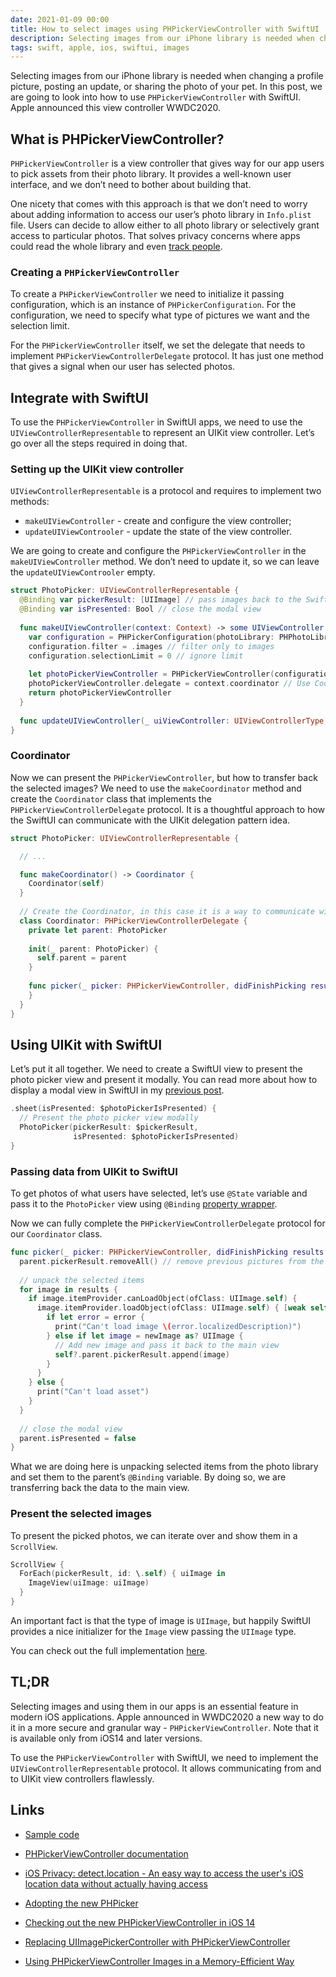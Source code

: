 ```yaml
---
date: 2021-01-09 00:00
title: How to select images using PHPickerViewController with SwiftUI
description: Selecting images from our iPhone library is needed when changing a profile picture, posting an update, or sharing the photo of your pet. In this post, we are going to look into how to use `PHPickerViewController` with SwiftUI. Apple announced this view controller WWDC2020.
tags: swift, apple, ios, swiftui, images
---
```


Selecting images from our iPhone library is needed when changing a profile picture, posting an update, or sharing the photo of your pet. In this post, we are going to look into how to use `PHPickerViewController` with SwiftUI. Apple announced this view controller WWDC2020.

## What is PHPickerViewController?

`PHPickerViewController` is a view controller that gives way for our app users to pick assets from their photo library. It provides a well-known user interface, and we don’t need to bother about building that.

One nicety that comes with this approach is that we don’t need to worry about adding information to access our user’s photo library in `Info.plist` file. Users can decide to allow either to all photo library or selectively grant access to particular photos. That solves privacy concerns where apps could read the whole library and even [track people](https://krausefx.com/blog/ios-privacy-detectlocation-an-easy-way-to-access-the-users-ios-location-data-without-actually-having-access).

### Creating a `PHPickerViewController`

To create a `PHPickerViewController` we need to initialize it passing configuration, which is an instance of `PHPickerConfiguration`. For the configuration, we need to specify what type of pictures we want and the selection limit.

For the `PHPickerViewController` itself, we set the delegate that needs to implement `PHPickerViewControllerDelegate` protocol. It has just one method that gives a signal when our user has selected photos.

## Integrate with SwiftUI

To use the `PHPickerViewController` in SwiftUI apps, we need to use the `UIViewControllerRepresentable` to represent an UIKit view controller. Let’s go over all the steps required in doing that.

### Setting up the UIKit view controller

`UIViewControllerRepresentable` is a protocol and requires to implement two methods:

* `makeUIViewController` - create and configure the view controller;
* `updateUIViewControoler` - update the state of the view controller.

We are going to create and configure the `PHPickerViewController` in the `makeUIViewController` method. We don’t need to update it, so we can leave the `updateUIViewControoler` empty.

```swift
struct PhotoPicker: UIViewControllerRepresentable {
  @Binding var pickerResult: [UIImage] // pass images back to the SwiftUI view
  @Binding var isPresented: Bool // close the modal view
  
  func makeUIViewController(context: Context) -> some UIViewController {
    var configuration = PHPickerConfiguration(photoLibrary: PHPhotoLibrary.shared())
    configuration.filter = .images // filter only to images
    configuration.selectionLimit = 0 // ignore limit
    
    let photoPickerViewController = PHPickerViewController(configuration: configuration)
    photoPickerViewController.delegate = context.coordinator // Use Coordinator for delegation
    return photoPickerViewController
  }
  
  func updateUIViewController(_ uiViewController: UIViewControllerType, context: Context) { }
}
```

### Coordinator

Now we can present the `PHPickerViewController`, but how to transfer back the selected images? We need to use the `makeCoordinator` method and create the `Coordinator` class that implements the `PHPickerViewControllerDelegate` protocol. It is a thoughtful approach to how the SwiftUI can communicate with the UIKit delegation pattern idea.

```swift
struct PhotoPicker: UIViewControllerRepresentable {

  // ...

  func makeCoordinator() -> Coordinator {
    Coordinator(self)
  }
  
  // Create the Coordinator, in this case it is a way to communicate with the PHPickerViewController
  class Coordinator: PHPickerViewControllerDelegate {
    private let parent: PhotoPicker
    
    init(_ parent: PhotoPicker) {
      self.parent = parent
    }
    
    func picker(_ picker: PHPickerViewController, didFinishPicking results: [PHPickerResult]) {
    }
  }
}
```

## Using UIKit with SwiftUI

Let’s put it all together. We need to create a SwiftUI view to present the photo picker view and present it modally. You can read more about how to display a modal view in SwiftUI in my [previous post](/blog/swiftui-modal-view/).

```swift
.sheet(isPresented: $photoPickerIsPresented) {
  // Present the photo picker view modally
  PhotoPicker(pickerResult: $pickerResult,
              isPresented: $photoPickerIsPresented)
}
```

### Passing data from UIKit to SwiftUI

To get photos of what users have selected, let’s use `@State` variable and pass it to the `PhotoPicker` view using `@Binding` [property wrapper](https://swiftuipropertywrappers.com/#binding).

Now we can fully complete the `PHPickerViewControllerDelegate` protocol for our `Coordinator` class. 

```swift
func picker(_ picker: PHPickerViewController, didFinishPicking results: [PHPickerResult]) {
  parent.pickerResult.removeAll() // remove previous pictures from the main view
  
  // unpack the selected items
  for image in results {
    if image.itemProvider.canLoadObject(ofClass: UIImage.self) {
      image.itemProvider.loadObject(ofClass: UIImage.self) { [weak self] newImage, error in
        if let error = error {
          print("Can't load image \(error.localizedDescription)")
        } else if let image = newImage as? UIImage {
          // Add new image and pass it back to the main view
          self?.parent.pickerResult.append(image)
        }
      }
    } else {
      print("Can't load asset")
    }
  }
  
  // close the modal view
  parent.isPresented = false
}
```

What we are doing here is unpacking selected items from the photo library and set them to the parent’s `@Binding` variable. By doing so, we are transferring back the data to the main view.

### Present the selected images

To present the picked photos, we can iterate over and show them in a `ScrollView`.

```swift
ScrollView {
  ForEach(pickerResult, id: \.self) { uiImage in
    ImageView(uiImage: uiImage)
  }
}
```

An important fact is that the type of image is `UIImage`, but happily SwiftUI provides a nice initializer for the `Image` view passing the `UIImage` type.

You can check out the full implementation [here](https://github.com/fassko/PHPickerViewController-SwiftUI).

## TL;DR

Selecting images and using them in our apps is an essential feature in modern iOS applications. Apple announced in WWDC2020 a new way to do it in a more secure and granular way - `PHPickerViewController`. Note that it is available only from iOS14 and later versions.

To use the `PHPickerViewController` with SwiftUI, we need to implement the `UIViewControllerRepresentable` protocol. It allows communicating from and to UIKit view controllers flawlessly.

## Links

* [Sample code](https://github.com/fassko/PHPickerViewController-SwiftUI)

* [PHPickerViewController documentation](https://developer.apple.com/documentation/photokit/phpickerviewcontroller)
* [iOS Privacy: detect.location - An easy way to access the user's iOS location data without actually having access](https://krausefx.com/blog/ios-privacy-detectlocation-an-easy-way-to-access-the-users-ios-location-data-without-actually-having-access)
* [Adopting the new PHPicker](https://www.kairadiagne.com/2020/11/04/adopting-the-new-photo-picker.html)
* [Checking out the new PHPickerViewController in iOS 14](https://nemecek.be/blog/30/checking-out-the-new-phpickerviewcontroller-in-ios-14-to-select-photos-or-videos)
* [Replacing UIImagePickerController with PHPickerViewController](https://ohmyswift.com/blog/2020/08/29/replacing-uiimagepickercontroller-with-phpickerviewcontroller/)
* [Using PHPickerViewController Images in a Memory-Efficient Way](https://christianselig.com/2020/09/phpickerviewcontroller-efficiently/)
